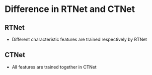 # Difference in RTNet and CTNet

## RTNet
* Different characteristic features are trained respectively by RTNet

## CTNet
* All features are trained together in CTNet
